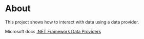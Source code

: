 ﻿# About

This project shows how to interact with data using a data provider.

Microsoft docs [.NET Framework Data Providers](https://docs.microsoft.com/en-us/dotnet/framework/data/adonet/data-providers)


